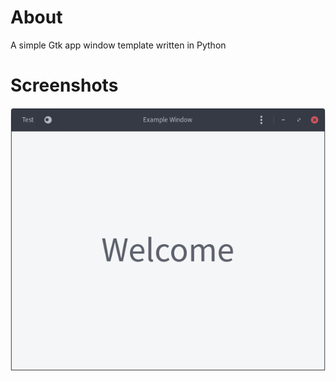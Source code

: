 # About
A simple Gtk app window template written in Python

# Screenshots
![Python Gtk AppWindow](/screenshot.png?raw=true)